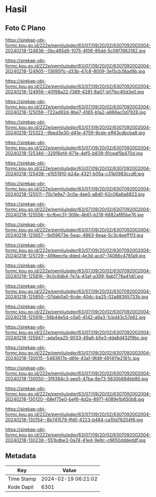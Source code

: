 # Hasil

## Foto C Plano

https://sirekap-obj-formc.kpu.go.id/222e/pemilu/pdpr/63/07/09/20/02/6307092002004-20240218-124636--0bc465d9-1075-4f06-85dd-5c06f7663162.jpg

https://sirekap-obj-formc.kpu.go.id/222e/pemilu/pdpr/63/07/09/20/02/6307092002004-20240218-124905--13695f1c-d33b-47c8-8009-3e15cb38ad9b.jpg

https://sirekap-obj-formc.kpu.go.id/222e/pemilu/pdpr/63/07/09/20/02/6307092002004-20240218-124956--40f98a22-f389-4281-8a07-bf7fec40d3e0.jpg

https://sirekap-obj-formc.kpu.go.id/222e/pemilu/pdpr/63/07/09/20/02/6307092002004-20240218-125059--722ad92d-9be7-4165-b1a2-a666ac0d7928.jpg

https://sirekap-obj-formc.kpu.go.id/222e/pemilu/pdpr/63/07/09/20/02/6307092002004-20240218-125322--9bed3e30-d41e-4759-9cde-eff43cdbcba8.jpg

https://sirekap-obj-formc.kpu.go.id/222e/pemilu/pdpr/63/07/09/20/02/6307092002004-20240218-125346--32916ef4-671e-4ef5-b839-91ceaf5b470d.jpg

https://sirekap-obj-formc.kpu.go.id/222e/pemilu/pdpr/63/07/09/20/02/6307092002004-20240218-125438--e1551910-b24a-4321-b05a-c31b0983ccd6.jpg

https://sirekap-obj-formc.kpu.go.id/222e/pemilu/pdpr/63/07/09/20/02/6307092002004-20240218-125511--70c1e9a7-3c0a-4ae0-a8d0-62c06a6a8823.jpg

https://sirekap-obj-formc.kpu.go.id/222e/pemilu/pdpr/63/07/09/20/02/6307092002004-20240218-125556--bcfbec31-309e-4b61-b218-6682af85be76.jpg

https://sirekap-obj-formc.kpu.go.id/222e/pemilu/pdpr/63/07/09/20/02/6307092002004-20240218-125657--9d59673e-5eac-4963-8eaa-5c3c4eeff1f3.jpg

https://sirekap-obj-formc.kpu.go.id/222e/pemilu/pdpr/63/07/09/20/02/6307092002004-20240218-125729--498eecfa-dded-4e3d-acd7-74086c4781a9.jpg

https://sirekap-obj-formc.kpu.go.id/222e/pemilu/pdpr/63/07/09/20/02/6307092002004-20240218-125816--9c0c6db4-7e7a-43af-a399-9ab1776a41d0.jpg

https://sirekap-obj-formc.kpu.go.id/222e/pemilu/pdpr/63/07/09/20/02/6307092002004-20240218-125850--07dab0a0-6cde-40dc-ba25-02a88365733b.jpg

https://sirekap-obj-formc.kpu.go.id/222e/pemilu/pdpr/63/07/09/20/02/6307092002004-20240218-125916--56b44e5d-c0a5-4142-a9a3-1cbd43c57e82.jpg

https://sirekap-obj-formc.kpu.go.id/222e/pemilu/pdpr/63/07/09/20/02/6307092002004-20240218-125947--ada5ea25-9033-49a6-b5e3-dda8d432f9bc.jpg

https://sirekap-obj-formc.kpu.go.id/222e/pemilu/pdpr/63/07/09/20/02/6307092002004-20240218-130015--5483617e-d6fe-43a1-9fd9-491411e2161c.jpg

https://sirekap-obj-formc.kpu.go.id/222e/pemilu/pdpr/63/07/09/20/02/6307092002004-20240218-130050--3f9384c3-aee5-47ba-8e73-5630b684bb80.jpg

https://sirekap-obj-formc.kpu.go.id/222e/pemilu/pdpr/63/07/09/20/02/6307092002004-20240218-130120--68ef75e0-bef6-4d2e-8971-4089e1b650b8.jpg

https://sirekap-obj-formc.kpu.go.id/222e/pemilu/pdpr/63/07/09/20/02/6307092002004-20240218-130154--8b741579-ffd0-4223-b484-ca10d78204f6.jpg

https://sirekap-obj-formc.kpu.go.id/222e/pemilu/pdpr/63/07/09/20/02/6307092002004-20240218-130238--551bdbe3-0a74-41e4-9e9c-c6650dddeddf.jpg


## Metadata

| Key        | Value               |
| ---------- | ------------------- |
| Time Stamp | 2024-02-19 06:21:02 |
| Kode Dapil | 6301                |




